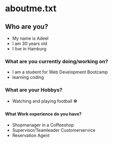 # aboutme.txt

## Who are you?
- My name is Adeel
- I am 30 years old
- I live in Hamburg

### What are you currently doing/working on?
- I am a student for Web Development Bootcamp
- learning coding

### What are your Hobbys?
- Watching and playing football ⚽️

#### What Work experience do you have?
- Shopmanager in a Coffeeshop
- Supervisor/Teamleader Customerservice
- Reservation Agent

